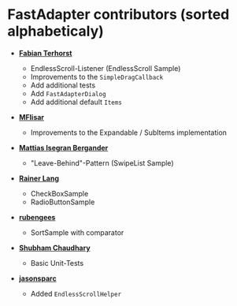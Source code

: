 FastAdapter contributors (sorted alphabeticaly)
============================================

* **[Fabian Terhorst](https://github.com/FabianTerhorst)**

  * EndlessScroll-Listener (EndlessScroll Sample)
  * Improvements to the `SimpleDragCallback`
  * Add additional tests
  * Add `FastAdapterDialog`
  * Add additional default `Items`
  
* **[MFlisar](https://github.com/MFlisar)**

  * Improvements to the Expandable / SubItems implementation

* **[Mattias Isegran Bergander](https://github.com/mattiasbe)**

  * "Leave-Behind"-Pattern (SwipeList Sample)

* **[Rainer Lang](https://github.com/Rainer-Lang)**

  * CheckBoxSample
  * RadioButtonSample

* **[rubengees](https://github.com/rubengees)**

  * SortSample with comparator

* **[Shubham Chaudhary](https://github.com/shubhamchaudhary)**
  
  * Basic Unit-Tests

* **[jasonsparc](https://github.com/jasonsparc)**

  * Added `EndlessScrollHelper`
